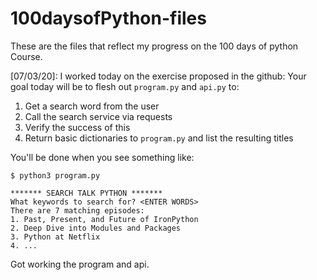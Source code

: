 # 100daysofPython-files
These are the files that reflect my progress on the 100 days of python Course.

[07/03/20]: I worked today on the exercise proposed in the github:
Your goal today will be to flesh out `program.py` and `api.py` to:

1. Get a search word from the user
2. Call the search service via requests
3. Verify the success of this
4. Return basic dictionaries to `program.py` and list the resulting titles

You'll be done when you see something like:

```
$ python3 program.py

******* SEARCH TALK PYTHON *******
What keywords to search for? <ENTER WORDS>
There are 7 matching episodes:
1. Past, Present, and Future of IronPython
2. Deep Dive into Modules and Packages
3. Python at Netflix
4. ...
```
Got working the program and api.
